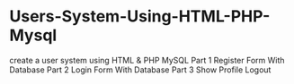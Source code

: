 # Users-System-Using-HTML-PHP-Mysql
create a user system using HTML &amp; PHP MySQL
Part 1 Register Form With Database
Part 2 Login Form With Database
Part 3 Show Profile Logout
